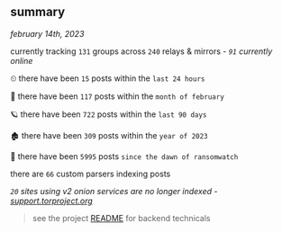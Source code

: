
## summary
_february 14th, 2023_

currently tracking `131` groups across `240` relays & mirrors - _`91` currently online_

⏲ there have been `15` posts within the `last 24 hours`

🦈 there have been `117` posts within the `month of february`

🪐 there have been `722` posts within the `last 90 days`

🏚 there have been `309` posts within the `year of 2023`

🦕 there have been `5995` posts `since the dawn of ransomwatch`

there are `66` custom parsers indexing posts

_`20` sites using v2 onion services are no longer indexed - [support.torproject.org](https://support.torproject.org/onionservices/v2-deprecation/)_

> see the project [README](https://github.com/joshhighet/ransomwatch#ransomwatch--) for backend technicals
